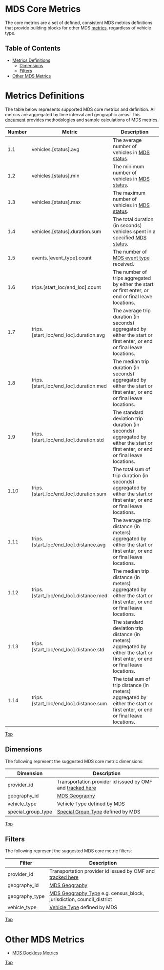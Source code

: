 # MDS Core Metrics

The core metrics are a set of defined, consistent MDS metrics definitions that provide building blocks for other MDS [metrics](/metrics), regardless of vehicle type. 

## Table of Contents

- [Metrics Definitions](#metrics-definitions)
  - [Dimensions](#dimensions)
  - [Filters](#filters)
- [Other MDS Metrics](#other-mds-metrics)

# Metrics Definitions

The table below represents supported MDS core metrics and definition. All metrics are aggregated by time interval and geographic areas. This [document](metrics_methodology.md) provides methodologies and sample calculations of MDS metrics. 

| Number | Metric                                 | Description                                                                                                                       |
| ------ | -------------------------------------- | --------------------------------------------------------------------------------------------------------------------------------- |
| 1.1    | vehicles.[status].avg                  | The average number of vehicles in [MDS status](/agency#vehicle-events).                                                           |
| 1.2    | vehicles.[status].min                  | The minimum number of vehicles in [MDS status](/agency#vehicle-events).                                                           |
| 1.3    | vehicles.[status].max                  | The maximum number of vehicles in [MDS status](/agency#vehicle-events).                                                           |
| 1.4    | vehicles.[status].duration.sum         | The total duration (in seconds) vehicles spent in a specified [MDS status](/agency#vehicle-events).                               |
| 1.5    | events.[event_type].count              | The number of [MDS event type](/agency#vehicle-events) received.                                                                  |
| 1.6    | trips.[start_loc/end_loc].count        | The number of trips aggregated by either the start or first enter, or end or final leave locations.                               |
| 1.7    | trips.[start_loc/end_loc].duration.avg | The average trip duration (in seconds) aggregated by either the start or first enter, or end or final leave locations.            |
| 1.8    | trips.[start_loc/end_loc].duration.med | The median trip duration (in seconds) aggregated by either the start or first enter, or end or final leave locations.             |
| 1.9    | trips.[start_loc/end_loc].duration.std | The standard deviation trip duration (in seconds) aggregated by either the start or first enter, or end or final leave locations. |
| 1.10   | trips.[start_loc/end_loc].duration.sum | The total sum of trip duration (in seconds) aggregated by either the start or first enter, or end or final leave locations.       |
| 1.11   | trips.[start_loc/end_loc].distance.avg | The average trip distance (in meters) aggregated by either the start or first enter, or end or final leave locations.             |
| 1.12   | trips.[start_loc/end_loc].distance.med | The median trip distance (in meters) aggregated by either the start or first enter, or end or final leave locations.              |
| 1.13   | trips.[start_loc/end_loc].distance.std | The standard deviation trip distance (in meters) aggregated by either the start or first enter, or end or final leave locations.  |
| 1.14   | trips.[start_loc/end_loc].distance.sum | The total sum of trip distance (in meters) aggregated by either the start or first enter, or end or final leave locations.        |

[Top][toc]

## Dimensions

The following represent the suggested MDS core metric dimensions:

| Dimension          | Description                                                                 |
| ------------------ | --------------------------------------------------------------------------- |
| provider_id        | Transportation provider id issued by OMF and [tracked here](/providers.csv) |
| geography_id       | [MDS Geography](/geography)                                                 |
| vehicle_type       | [Vehicle Type](/agency#vehicle-type) defined by MDS                         |
| special_group_type | [Special Group Type](#special-group-type) defined by MDS                    |

[Top][toc]

## Filters

The following represent the suggested MDS core metric filters:

| Filter             | Description                                                                                       |
| ------------------ | ------------------------------------------------------------------------------------------------- |
| provider_id        | Transportation provider id issued by OMF and [tracked here](/providers.csv)                       |
| geography_id       | [MDS Geography](/geography)                                                                       |
| geography_type     | [MDS Geography Type](/geography#geography-type) e.g. census_block, jurisdiction, council_district |
| vehicle_type       | [Vehicle Type](/agency#vehicle-type) defined by MDS                                               |

[Top][toc]

# Other MDS Metrics

- [MDS Dockless Metrics](dockless_metrics.md)

[Top][toc]

[toc]: #table-of-contents
